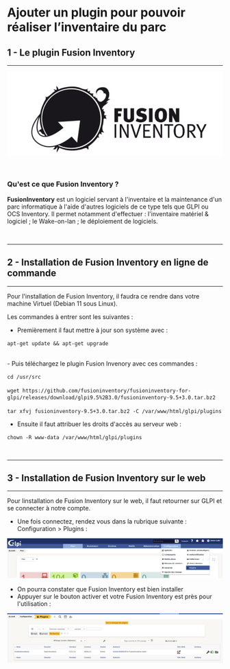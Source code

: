 # **Ajouter un plugin pour pouvoir réaliser l’inventaire du parc**

## 1 - Le plugin Fusion Inventory 
---

![](Image/logo.PNG)

</br>

### **Qu'est ce que Fusion Inventory ?** 
**FusionInventory** est un logiciel servant à l'inventaire et la maintenance d'un parc informatique à l'aide d'autres logiciels de ce type tels que GLPI ou OCS Inventory. Il permet notamment d'effectuer : l'inventaire matériel & logiciel ; le Wake-on-lan ; le déploiement de logiciels. 

</br>

---
## 2 - Installation de Fusion Inventory en ligne de commande
---
Pour l'installation de Fusion Inventory, il faudra ce rendre dans votre machine Virtuel (Debian 11 sous Linux). 

Les commandes à entrer sont les suivantes : 
- Premièrement il faut mettre à jour son système avec : 
```
apt-get update && apt-get upgrade
```
</br>
- Puis téléchargez le plugin Fusion Invenory avec ces commandes :

```
cd /usr/src

wget https://github.com/fusioninventory/fusioninventory-for-glpi/releases/download/glpi9.5%2B3.0/fusioninventory-9.5+3.0.tar.bz2

tar xfvj fusioninventory-9.5+3.0.tar.bz2 -C /var/www/html/glpi/plugins

```

- Ensuite il faut attribuer les droits d'accès au serveur web : 

```
chown -R www-data /var/www/html/glpi/plugins
```
</br>

---
## 3 - Installation de Fusion Inventory sur le web
---

Pour linstallation de Fusion Inventory sur le web, il faut retourner sur GLPI et se connecter à notre compte.

- Une fois connectez, rendez vous dans la rubrique suivante : Configuration > Plugins :

![](Image/fv.png)

- On pourra constater que Fusion Inventory est bien installer 
- Appuyer sur le bouton activer et votre Fusion Inventory est près pour l'utilisation :

![](Image/fv2.png)